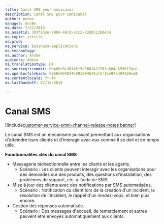 ```yaml
---
title: Canal SMS pour omnicanal
description: Canal SMS pour omnicanal
author: Annbe
manager: AnnBe
ms.date: 7/22/2018
ms.assetid: 303fa52e-5884-40cd-acc2-72d0512b0e39
ms.topic: article
ms.prod: 
ms.service: business-applications
ms.technology: 
ms.author: Annbe
audience: Admin
ms.translationtype: HT
ms.sourcegitcommit: 0b40bb3c98145f5a260f412701a884a5936174ce
ms.openlocfilehash: 6658e894834e883304649af5f15e97ed94150ea8
ms.contentlocale: fr-fr
ms.lasthandoff: 07/18/2018

---
```


#  <a name="sms-channel"></a>Canal SMS

[!include[customer-service-omni-channel-release-notes banner](../../includes/customer-service-omni-channel-release-notes.md)]



Le canal SMS est un mécanisme puissant permettant aux organisations d'atteindre leurs clients et d'interagir avec eux comme il se doit et en temps utile.

**Fonctionnalités clés du canal SMS**

-   Messagerie bidirectionnelle entre les clients et les agents.
    -   Scénario : Les clients peuvent interagir avec les organisations pour des demandes sur des produits, des questions d'installation, des problèmes de support, etc. à l'aide de SMS.
-   Mise à jour des clients avec des notifications par SMS automatisées.
    -   Scénario : Notification du client lors de la création d'un incident, la résolution de l'incident, le rappel d'un rendez-vous, et bien plus encore.
-   Gestion des réponses automatisée.
    -   Scénario : Des messages d'accueil, de remerciement et autres peuvent être envoyés automatiquement aux clients.





